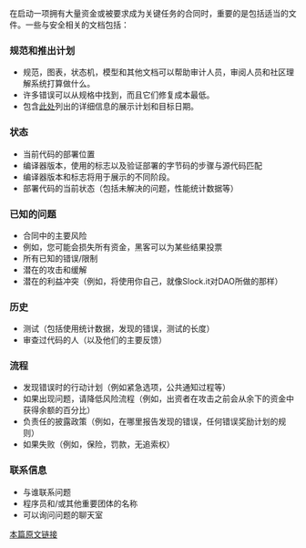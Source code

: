 在启动一项拥有大量资金或被要求成为关键任务的合同时，重要的是包括适当的文件。一些与安全相关的文档包括：

### 规范和推出计划

- 规范，图表，状态机，模型和其他文档可以帮助审计人员，审阅人员和社区理解系统打算做什么。
- 许多错误可以从规格中找到，而且它们修复成本最低。
- 包含[此处](https://github.com/ConsenSys/smart-contract-best-practices#contract-rollout)列出的详细信息的展示计划和目标日期。



### 状态

- 当前代码的部署位置
- 编译器版本，使用的标志以及验证部署的字节码的步骤与源代码匹配
- 编译器版本和标志将用于展示的不同阶段。
- 部署代码的当前状态（包括未解决的问题，性能统计数据等）



### 已知的问题

- 合同中的主要风险
- 例如，您可能会损失所有资金，黑客可以为某些结果投票
- 所有已知的错误/限制
- 潜在的攻击和缓解
- 潜在的利益冲突（例如，将使用你自己，就像Slock.it对DAO所做的那样）

### 历史

- 测试（包括使用统计数据，发现的错误，测试的长度）
- 审查过代码的人（以及他们的主要反馈）



### 流程

- 发现错误时的行动计划（例如紧急选项，公共通知过程等）
- 如果出现问题，请降低风险流程（例如，出资者在攻击之前会从余下的资金中获得余额的百分比）
- 负责任的披露政策（例如，在哪里报告发现的错误，任何错误奖励计划的规则）
- 如果失败（例如，保险，罚款，无追索权）



### 联系信息

- 与谁联系问题
- 程序员和/或其他重要团体的名称
- 可以询问问题的聊天室



[本篇原文链接](https://consensys.github.io/smart-contract-best-practices/documentation_procedures/)